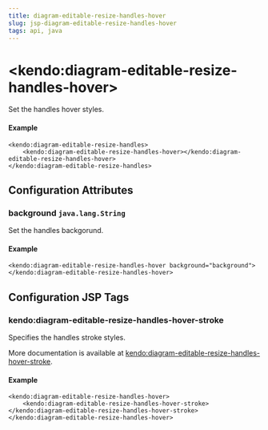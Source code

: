 ```yaml
---
title: diagram-editable-resize-handles-hover
slug: jsp-diagram-editable-resize-handles-hover
tags: api, java
---
```


# \<kendo:diagram-editable-resize-handles-hover\>

Set the handles hover styles.

#### Example
    <kendo:diagram-editable-resize-handles>
        <kendo:diagram-editable-resize-handles-hover></kendo:diagram-editable-resize-handles-hover>
    </kendo:diagram-editable-resize-handles>

## Configuration Attributes

### background `java.lang.String`

Set the handles backgorund.

#### Example
    <kendo:diagram-editable-resize-handles-hover background="background">
    </kendo:diagram-editable-resize-handles-hover>


##  Configuration JSP Tags

### kendo:diagram-editable-resize-handles-hover-stroke

Specifies the handles stroke styles.

More documentation is available at [kendo:diagram-editable-resize-handles-hover-stroke](/kendo-ui/api/wrappers/jsp/diagram/editable-resize-handles-hover-stroke).

#### Example

    <kendo:diagram-editable-resize-handles-hover>
        <kendo:diagram-editable-resize-handles-hover-stroke></kendo:diagram-editable-resize-handles-hover-stroke>
    </kendo:diagram-editable-resize-handles-hover>

